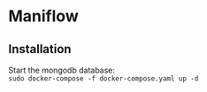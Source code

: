 # Maniflow

## Installation
Start the mongodb database:  
`sudo docker-compose -f docker-compose.yaml up -d`
